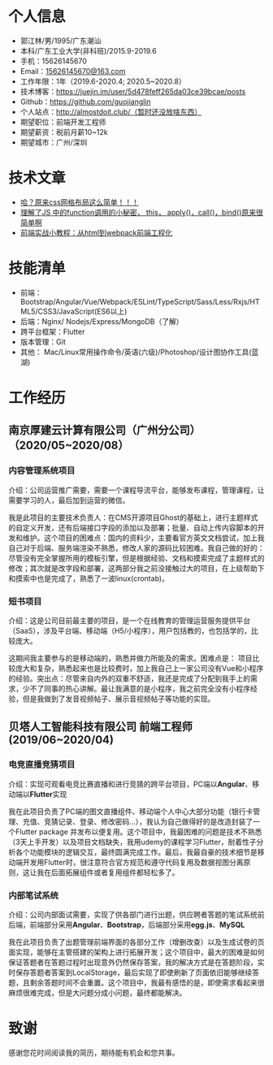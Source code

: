 # 个人信息

 - 郭江林/男/1995/广东潮汕
 - 本科/广东工业大学(非科班)/2015.9-2019.6
 - 手机：15626145670
 - Email：15626145670@163.com
 - 工作年限：1年（2019.6-2020.4; 2020.5~2020.8）
 - 技术博客：https://juejin.im/user/5d478feff265da03ce39bcae/posts
 - Github：https://github.com/guojianglin
 - 个人站点：http://almostdoit.club/（暂时还没放啥东西）
 - 期望职位：前端开发工程师
 - 期望薪资：税前月薪10~12k
 - 期望城市：广州/深圳

# 技术文章
- [哈？原来css网格布局这么简单！！！](https://juejin.im/post/5d6d3417e51d4561c541a701)
- [理解了JS 中的function调用的小秘密， this， apply()，call()，bind()原来很简单啊](https://juejin.im/post/5d4facb6e51d4561ce5a1c17)
- [前端实战小教程：从html到webpack前端工程化](https://juejin.im/post/6866413682331648014)

# 技能清单
- 前端：Bootstrap/Angular/Vue/Webpack/ESLint/TypeScript/Sass/Less/Rxjs/HTML5/CSS3/JavaScript(ES6以上)
- 后端：Nginx/ Nodejs/Express/MongoDB（了解）
- 跨平台框架：Flutter
- 版本管理：Git
- 其他： Mac/Linux常用操作命令/英语(六级)/Photoshop/设计图协作工具(蓝湖)

# 工作经历
## 南京厚建云计算有限公司（广州分公司）（2020/05~2020/08）

### 内容管理系统项目
介绍：公司运营推广需要，需要一个课程导流平台，能够发布课程，管理课程，让需要学习的人，最后加到运营的微信。

我是此项目的主要技术负责人：在CMS开源项目Ghost的基础上，进行主题样式的自定义开发，还有后端接口字段的添加以及部署；批量、自动上传内容脚本的开发和维护。这个项目的困难点：国内的资料少，主要看官方英文文档尝试，加上我自己对于后端、服务端渲染不熟悉，修改人家的源码比较困难。我自己做的好的：尽管没有完全掌握所用的模板引擎，但是根据经验、文档和摸索完成了主题样式的修改；其次就是改字段和部署，这两部分我之前没接触过大的项目，在上级帮助下和摸索中也是完成了，熟悉了一波linux(crontab)。

### 短书项目
介绍：这是公司目前最主要的项目，是一个在线教育的管理运营服务提供平台（SaaS），涉及平台端、移动端（H5/小程序），用户包括教的，也包括学的，比较庞大。

这期间我主要参与的是移动端的，熟悉并做力所能及的需求。困难点是： 项目比较庞大和复杂，熟悉起来也是比较费时，加上我自己上一家公司没有Vue和小程序的经验。突出点：尽管来自内外的双重不舒适，我还是完成了分配到我手上的需求，少不了同事的热心讲解。最让我满意的是小程序，我之前完全没有小程序经验，但是我做到了发音视频帖子、展示音视频帖子等功能的实现。

## 贝塔人工智能科技有限公司 前端工程师 (2019/06~2020/04)

### 电竞直播竞猜项目
介绍：实现可观看电竞比赛直播和进行竞猜的跨平台项目，PC端以**Angular**、移动端以**Flutter**实现

我在此项目负责了PC端的图文直播组件、移动端个人中心大部分功能（银行卡管理、充值、竞猜记录、登录、修改密码...），我认为自己做得好的是改造封装了一个Flutter package 并发布以便复用。这个项目中，我最困难的问题是技术不熟悉（3天上手开发）以及项目文档缺失，我用udemy的课程学习Flutter，耐着性子分析各个功能模块的逻辑交互，最终圆满完成工作。最后，我最自豪的技术细节是移动端开发用Flutter时，很注意符合官方规范和遵守代码复用及数据视图分离原则，这让我在后面拓展组件或者复用组件都轻松多了。

### 内部笔试系统
介绍：公司内部面试需要，实现了供各部门进行出题，供应聘者答题的笔试系统前后端，前端部分采用**Angular**、**Bootstrap**，后端部分采用**egg.js**、**MySQL**

我在此项目负责了出题管理前端界面的各部分工作（增删改查）以及生成试卷的页面实现，能够在主管搭建的架构上进行拓展开发；这个项目中，最大的困难是如何保证答题者在答题过程时出现意外仍然保存答案，我的解决方式是在答题阶段，实时保存答题者答案到LocalStorage，最后实现了即使刷新了页面依旧能够继续答题，且剩余答题时间不会重置。这个项目中，我最有感悟的是，即使需求看起来很麻烦很难完成，但是大问题分成小问题，最终都能解决。

# 致谢
感谢您花时间阅读我的简历，期待能有机会和您共事。